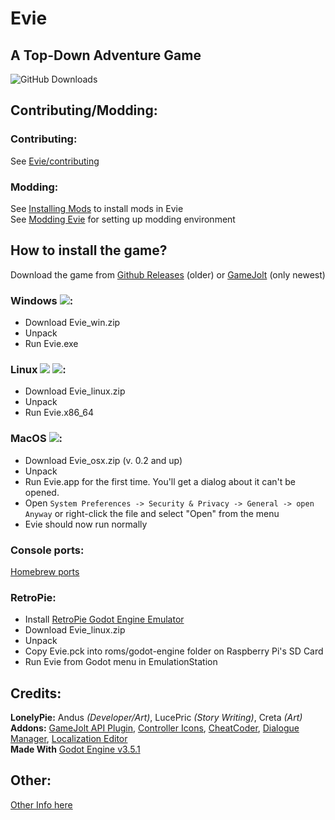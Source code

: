 # Evie
## A Top-Down Adventure Game
![GitHub Downloads](https://img.shields.io/github/downloads-pre/lnlypie/evie/latest/total?color=lightblue&label=downloads%20%28latest%29&logo=github&style=for-the-badge) 

## Contributing/Modding:
### Contributing:
See [Evie/contributing](https://docs.andus.dev/lonelypie-games/evie#contributing)
### Modding:
See [Installing Mods](https://ldocs.andus.dev/evie/evie-modding#installing-mods-in-evie) to install mods in Evie</br>
See [Modding Evie](https://ldocs.andus.dev/evie/evie-modding#making-mods-for-evie) for setting up modding environment

## How to install the game?
Download the game from [Github Releases](https://github.com/LnlyPie/Evie/releases) (older) or [GameJolt](https://gamejolt.com/games/projectevie/699766) (only newest)
### Windows ![](https://img.shields.io/badge/-0078D6?style=for-the-badge&logo=windows&logoColor=white):
 - Download Evie_win.zip
 - Unpack
 - Run Evie.exe
### Linux ![](https://img.shields.io/badge/-111927?style=for-the-badge&logo=linux&logoColor=white) ![](https://img.shields.io/badge/(untested)-000000?style=for-the-badge&logo=steamdeck&logoColor=white):
 - Download Evie_linux.zip
 - Unpack
 - Run Evie.x86_64
### MacOS ![](https://img.shields.io/badge/(untested)-000000?style=for-the-badge&logo=apple&logoColor=white):
 - Download Evie_osx.zip (v. 0.2 and up)
 - Unpack
 - Run Evie.app for the first time. You'll get a dialog about it can't be opened.
 - Open `System Preferences -> Security & Privacy -> General -> open Anyway` or right-click the file and select "Open" from the menu
 - Evie should now run normally
### Console ports:
[Homebrew ports](https://github.com/LnlyPie/Evie-Homebrew-Ports)
### RetroPie:
 - Install [RetroPie Godot Engine Emulator](https://github.com/hiulit/RetroPie-Godot-Engine-Emulator)
 - Download Evie_linux.zip
 - Unpack
 - Copy Evie.pck into roms/godot-engine folder on Raspberry Pi's SD Card
 - Run Evie from Godot menu in EmulationStation

## Credits:
**LonelyPie:** Andus _(Developer/Art)_, LucePric _(Story Writing)_, Creta _(Art)_</br>
**Addons:** [GameJolt API Plugin](https://github.com/sarturodev/gamejolt-api-plugin), [Controller Icons](https://github.com/rsubtil/controller_icons), [CheatCoder](https://github.com/Hugo4IT/CheatCoder), [Dialogue Manager](https://github.com/nathanhoad/godot_dialogue_manager), [Localization Editor](https://github.com/VP-GAMES/LocalizationEditor)</br>
**Made With** [Godot Engine v3.5.1](https://godotengine.org/)

## Other:
[Other Info here](https://github.com/LnlyPie/Evie/blob/main/OtherInfo.md)
